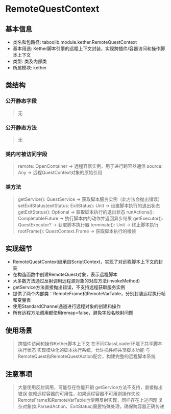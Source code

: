 # RemoteQuestContext

## 基本信息
- 类名和包路径: taboolib.module.kether.RemoteQuestContext
- 基本用途: Kether脚本引擎的远程上下文封装，实现跨插件/容器访问和操作脚本上下文
- 类型: 类及内部类
- 所属模块: kether

## 类结构
### 公开静态字段
> 无

### 公开静态方法
> 无

### 类内可被访问字段
> remote: OpenContainer -> 远程容器实例，用于进行跨容器通信
> source: Any -> 远程QuestContext对象的原始引用

### 类方法
> getService(): QuestService<ScriptContext> -> 获取脚本服务实例（此方法会抛出错误）
> setExitStatus(exitStatus: ExitStatus): Unit -> 设置脚本执行的退出状态
> getExitStatus(): Optional<ExitStatus> -> 获取脚本执行的退出状态
> runActions(): CompletableFuture<Any> -> 执行脚本内的动作并返回异步结果
> getExecutor(): QuestExecutor? -> 获取脚本执行器
> terminate(): Unit -> 终止脚本执行
> rootFrame(): QuestContext.Frame -> 获取脚本执行的根帧

## 实现细节
- RemoteQuestContext继承自ScriptContext，实现了对远程脚本上下文的封装
- 在构造函数中创建RemoteQuest对象，表示远程脚本
- 大多数方法通过反射调用远程源对象的对应方法(invokeMethod)
- getService方法直接抛出错误，不支持远程获取服务实例
- 提供了两个内部类：RemoteFrame和RemoteVarTable，分别封装远程执行帧和变量表
- 使用StandardChannel通道进行远程对象的创建和操作
- 所有远程方法调用都使用remap=false，避免字段名映射问题

## 使用场景
> 跨插件访问和操作Kether脚本上下文
> 在不同ClassLoader环境下共享脚本执行状态
> 实现模块化的脚本执行系统，允许插件间共享脚本功能
> 与RemoteQuest和RemoteQuestAction配合，构建完整的远程脚本系统

## 注意事项
> 大量使用反射调用，可能存在性能开销
> getService方法不支持，直接抛出错误
> 依赖远程容器的可用性，如果远程容器不可用则操作失败
> RemoteFrame和RemoteVarTable也使用反射实现，同样存在上述问题
> 复杂对象(如ParsedAction、ExitStatus)需要特殊处理，确保跨容器正确传递

